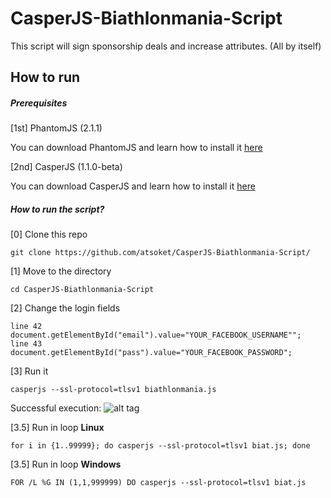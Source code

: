 # CasperJS-Biathlonmania-Script
This script will sign sponsorship deals and increase attributes. (All by itself)

## How to run

##### Prerequisites

[1st] PhantomJS (2.1.1)

You can download PhantomJS and learn how to install it [here](http://phantomjs.org/download.html)

[2nd] CasperJS (1.1.0-beta)

You can download CasperJS and learn how to install it [here](http://docs.casperjs.org/en/latest/installation.html)

##### How to run the script?

[0] Clone this repo

```
git clone https://github.com/atsoket/CasperJS-Biathlonmania-Script/
```

[1] Move to the directory

```
cd CasperJS-Biathlonmania-Script
```

[2] Change the login fields

```
line 42			document.getElementById("email").value="YOUR_FACEBOOK_USERNAME"";
line 43			document.getElementById("pass").value="YOUR_FACEBOOK_PASSWORD";
```

[3] Run it

```
casperjs --ssl-protocol=tlsv1 biathlonmania.js
```

Successful execution:
![alt tag](http://web.ist.utl.pt/daniel.da.costa/images/biathlon.png "Successful execution")


[3.5] Run in loop **Linux**
```
for i in {1..99999}; do casperjs --ssl-protocol=tlsv1 biat.js; done
```

[3.5] Run in loop **Windows**
```
FOR /L %G IN (1,1,999999) DO casperjs --ssl-protocol=tlsv1 biat.js
```
